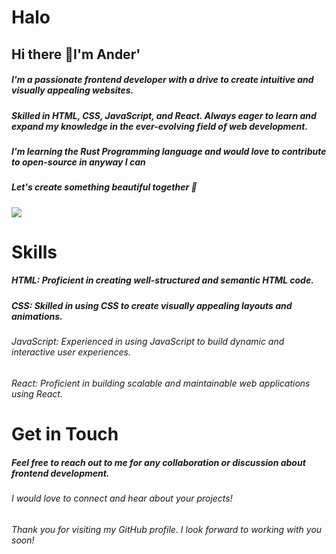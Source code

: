 # Halo
## Hi there 👋I'm Ander'


##### I'm a passionate frontend developer with a drive to create intuitive and visually appealing websites. 
##### Skilled in HTML, CSS, JavaScript, and React. Always eager to learn and expand my knowledge in the ever-evolving field of web development. 
##### I'm learning the Rust Programming language and would love to contribute to open-source in anyway I can
##### Let's create something beautiful together 🚀

![](https://media.giphy.com/media/3E2cPlvPv37TkNPmNk/giphy.gif)

# Skills
##### HTML: Proficient in creating well-structured and semantic HTML code.
##### CSS: Skilled in using CSS to create visually appealing layouts and animations.
###### JavaScript: Experienced in using JavaScript to build dynamic and interactive user experiences.
###### React: Proficient in building scalable and maintainable web applications using React.


# Get in Touch
##### Feel free to reach out to me for any collaboration or discussion about frontend development.
###### I would love to connect and hear about your projects!

###### Thank you for visiting my GitHub profile. I look forward to working with you soon!






